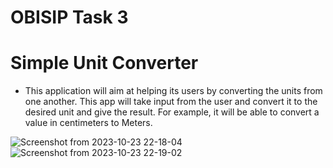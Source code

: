 # OBISIP Task 3 
# Simple Unit Converter

- This application will aim at helping its users by converting the units from one
another. This app will take input from the user and convert it to the desired
unit and give the result. For example, it will be able to convert a value in
centimeters to Meters.


![Screenshot from 2023-10-23 22-18-04](https://github.com/PSitole/OBISIP3/assets/108081938/db084edd-8b33-44e5-b3e6-c582fc41995e)
![Screenshot from 2023-10-23 22-19-02](https://github.com/PSitole/OBISIP3/assets/108081938/9d6d01fe-9faf-4f6d-952e-2961d2d38978)

